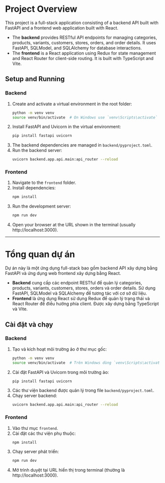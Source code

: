 # Project Overview

This project is a full-stack application consisting of a backend API built with FastAPI and a frontend web application built with React.

- The **backend** provides RESTful API endpoints for managing categories, products, variants, customers, stores, orders, and order details. It uses FastAPI, SQLModel, and SQLAlchemy for database interactions.
- The **frontend** is a React application using Redux for state management and React Router for client-side routing. It is built with TypeScript and Vite.

## Setup and Running

### Backend
1. Create and activate a virtual environment in the root folder:
   ```bash
   python -m venv venv
   source venv/bin/activate  # On Windows use `venv\Scripts\activate`
   ```
2. Install FastAPI and Uvicorn in the virtual environment:
   ```bash
   pip install fastapi uvicorn
   ```
3. The backend dependencies are managed in `backend/pyproject.toml`.
4. Run the backend server:
   ```bash
   uvicorn backend.app.api.main:api_router --reload
   ```

### Frontend
1. Navigate to the `frontend` folder.
2. Install dependencies:
   ```bash
   npm install
   ```
3. Run the development server:
   ```bash
   npm run dev
   ```
4. Open your browser at the URL shown in the terminal (usually http://localhost:3000).

---

# Tổng quan dự án

Dự án này là một ứng dụng full-stack bao gồm backend API xây dựng bằng FastAPI và ứng dụng web frontend xây dựng bằng React.

- **Backend** cung cấp các endpoint RESTful để quản lý categories, products, variants, customers, stores, orders và order details. Sử dụng FastAPI, SQLModel và SQLAlchemy để tương tác với cơ sở dữ liệu.
- **Frontend** là ứng dụng React sử dụng Redux để quản lý trạng thái và React Router để điều hướng phía client. Được xây dựng bằng TypeScript và Vite.

## Cài đặt và chạy

### Backend
1. Tạo và kích hoạt môi trường ảo ở thư mục gốc:
   ```bash
   python -m venv venv
   source venv/bin/activate  # Trên Windows dùng `venv\Scripts\activate`
   ```
2. Cài đặt FastAPI và Uvicorn trong môi trường ảo:
   ```bash
   pip install fastapi uvicorn
   ```
3. Các thư viện backend được quản lý trong file `backend/pyproject.toml`.
4. Chạy server backend:
   ```bash
   uvicorn backend.app.api.main:api_router --reload
   ```

### Frontend
1. Vào thư mục `frontend`.
2. Cài đặt các thư viện phụ thuộc:
   ```bash
   npm install
   ```
3. Chạy server phát triển:
   ```bash
   npm run dev
   ```
4. Mở trình duyệt tại URL hiển thị trong terminal (thường là http://localhost:3000).
